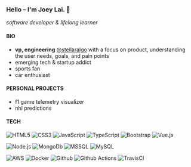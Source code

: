 ### Hello – I'm Joey Lai. 👋

*software developer & lifelong learner*

#### BIO
- **vp, engineering** [@stellaralgo](https://github.com/stellaralgo) with a focus on product, understanding the user needs, goals, and pain points
- emerging tech & startup addict
- sports fan
- car enthusiast


#### PERSONAL PROJECTS
- f1 game telemetry visualizer
- nhl predictions

#### TECH
![HTML5](https://img.shields.io/badge/-HTML5-%23E44D27?style=for-the-badge&logo=html5&logoColor=ffffff)
![CSS3](https://img.shields.io/badge/-CSS3-%231572B6?style=for-the-badge&logo=css3)
![JavaScript](https://img.shields.io/badge/-JavaScript-%23F7DF1C?style=for-the-badge&logo=javascript&logoColor=000000&labelColor=%23F7DF1C&color=%23FFCE5A)
![TypeScript](https://img.shields.io/badge/-TypeScript-%23F7DF1C?style=for-the-badge&logo=typescript&logoColor=ffffff&labelColor=%233178c6&color=%233178c6)
![Bootstrap](https://img.shields.io/badge/-Bootstrap-%237952b3?style=for-the-badge&logo=bootstrap&logoColor=ffffff)
![Vue.js](https://img.shields.io/badge/-Vue.js-%232c3e50?style=for-the-badge&logo=Vue.js)

![Node.js](https://img.shields.io/badge/-Node.js-%23338833?style=for-the-badge&logo=Node.js&logoColor=ffffff)
![MongoDb](https://img.shields.io/badge/-MongoDb-%2347A248?style=for-the-badge&logo=mongoDb&logoColor=ffffff)
![MSSQL](https://img.shields.io/badge/-MSSQL-%23CC2827?style=for-the-badge&logo=Microsoft-sql-server&logoColor=ffffff)
![MySQL](https://img.shields.io/badge/-MySQL-%234478a1?style=for-the-badge&logo=MySQL&logoColor=ffffff)

![AWS](https://img.shields.io/badge/-AWS-%23232F3E?style=for-the-badge&logo=Amazon-aws&logoColor=ffffff)
![Docker](https://img.shields.io/badge/-Docker-%232486ED?style=for-the-badge&logo=Docker&logoColor=ffffff)
![Github](https://img.shields.io/badge/-Github-%23181717?style=for-the-badge&logo=Github&logoColor=ffffff)
![Github Actions](https://img.shields.io/badge/-Github%20Actions-%232088FF?style=for-the-badge&logo=Github-Actions&logoColor=ffffff)
![TravisCI](https://img.shields.io/badge/-TravisCI-%233EAAAF?style=for-the-badge&logo=Travis-CI&logoColor=ffffff)


<!--
**jlai403/jlai403** is a ✨ _special_ ✨ repository because its `README.md` (this file) appears on your GitHub profile.

Here are some ideas to get you started:

- 🔭 I’m currently working on ...
- 🌱 I’m currently learning ...
- 👯 I’m looking to collaborate on ...
- 🤔 I’m looking for help with ...
- 💬 Ask me about ...
- 📫 How to reach me: ...
- 😄 Pronouns: ...
- ⚡ Fun fact: ...
-->
